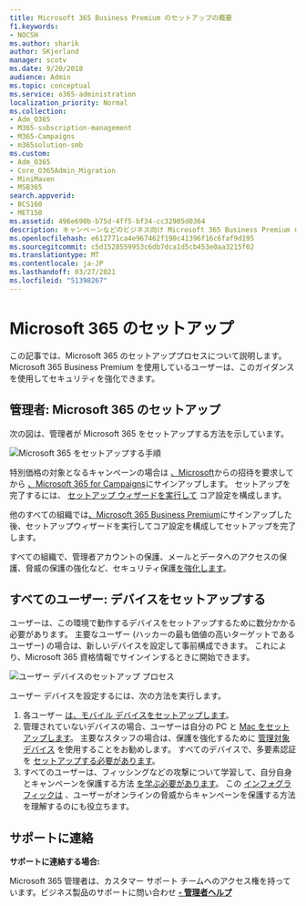 ```yaml
---
title: Microsoft 365 Business Premium のセットアップの概要
f1.keywords:
- NOCSH
ms.author: sharik
author: SKjerland
manager: scotv
ms.date: 9/20/2018
audience: Admin
ms.topic: conceptual
ms.service: o365-administration
localization_priority: Normal
ms.collection:
- Adm_O365
- M365-subscription-management
- M365-Campaigns
- m365solution-smb
ms.custom:
- Adm_O365
- Core_O365Admin_Migration
- MiniMaven
- MSB365
search.appverid:
- BCS160
- MET150
ms.assetid: 496e690b-b75d-4ff5-bf34-cc32905d0364
description: キャンペーンなどのビジネス向け Microsoft 365 Business Premium のセットアップの概要
ms.openlocfilehash: e612771ca4e967462f190c41396f16c6faf9d195
ms.sourcegitcommit: c5d1528559953c6db7dca1d5cb453e0aa3215f02
ms.translationtype: MT
ms.contentlocale: ja-JP
ms.lasthandoff: 03/27/2021
ms.locfileid: "51398267"
---
```

# <a name="set-up-microsoft-365"></a>Microsoft 365 のセットアップ

この記事では、Microsoft 365 のセットアッププロセスについて説明します。 Microsoft 365 Business Premium を使用しているユーザーは、このガイダンスを使用してセキュリティを強化できます。

## <a name="admins-set-up-microsoft-365"></a>管理者: Microsoft 365 のセットアップ

次の図は、管理者が Microsoft 365 をセットアップする方法を示しています。

![Microsoft 365 をセットアップする手順](../media/M365-democracy-SetUpProcess.png)

特別価格の対象となるキャンペーンの場合は [、Microsoft](https://m365forcampaigns.microsoft.com/)からの招待を要求してから [、Microsoft 365 for Campaigns](m365-campaigns-sign-up.md)にサインアップします。 セットアップを完了するには、 [セットアップ ウィザードを実行して](../business/set-up.md?toc=/microsoft-365/campaigns/toc.json) コア設定を構成します。

他のすべての組織では[、Microsoft 365 Business Premium](../business/sign-up.md)にサインアップした後、セットアップ[](../business/set-up.md?toc=/microsoft-365/campaigns/toc.json)ウィザードを実行してコア設定を構成してセットアップを完了します。

すべての組織で、管理者アカウントの保護、メール[](m365-campaigns-protect-admin-accounts.md)とデータへのアクセスの[](m365-campaigns-conditional-access.md)保護、脅威の保護の強化など、セキュリティ保護[を強化します](m365-campaigns-increase-protection.md)。

## <a name="everyone-set-up-your-devices"></a>すべてのユーザー: デバイスをセットアップする

ユーザーは、この環境で動作するデバイスをセットアップするために数分かかる必要があります。 主要なユーザー (ハッカーの最も価値の高いターゲットであるユーザー) の場合は、新しいデバイスを設定して事前構成できます。 これにより、Microsoft 365 資格情報でサインインするときに開始できます。

![ユーザー デバイスのセットアップ プロセス](../media/m365-democracy-user-device-setup.png)
  
ユーザー デバイスを設定するには、次の方法を実行します。

1. 各ユーザー [は、モバイル デバイスをセットアップします](../business/set-up-mobile-devices.md?toc=%2Fmicrosoft-365%2Fcampaigns%2Ftoc.json)。
2. 管理されていないデバイスの場合、ユーザーは自分の PC と [Mac をセットアップします](m365-campaigns-protect-pcs-macs.md)。
主要なスタッフの場合は、保護を強化するために [管理対象デバイス](../business/set-up-windows-devices.md?toc=/microsoft-365/campaigns/toc.json) を使用することをお勧めします。 すべてのデバイスで、多要素認証を [セットアップする必要があります](m365-campaigns-multifactor-authenication.md)。
3. すべてのユーザーは、フィッシングなどの攻撃について学習して、自分自身とキャンペーンを保護する方法 [を学ぶ必要があります](m365-campaigns-phishing-and-attacks.md)。 この [インフォグラフィックは](m365-campaigns-protect-campaign-infographic.md) 、ユーザーがオンラインの脅威からキャンペーンを保護する方法を理解するのにも役立ちます。

## <a name="contact-support"></a>サポートに連絡

 **サポートに連絡する場合:**
  
Microsoft 365 管理者は、カスタマー サポート チームへのアクセス権を持っています。ビジネス製品のサポートに問い合わせ **[- 管理者ヘルプ](../admin/contact-support-for-business-products.md)**
